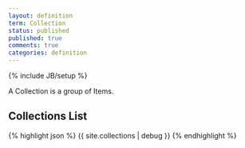 ```yaml
---
layout: definition
term: Collection
status: published
published: true
comments: true
categories: definition
---
```

{% include JB/setup %}

A Collection is a group of Items.

## Collections List

{% highlight json %}
{{ site.collections | debug }}
{% endhighlight %}

